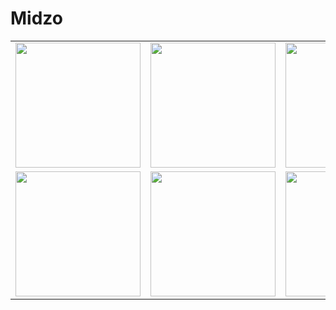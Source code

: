 # Midzo

<table>
  <tr>
    <td><img src="https://github.com/user-attachments/assets/1133ef1d-5ffa-43a4-84cc-38594d3ad17e" width="200"></td>
    <td><img src="https://github.com/user-attachments/assets/4a62b56a-bbef-4fe1-84e5-242148e45e7a" width="200"></td>
    <td><img src="https://github.com/user-attachments/assets/24d52d1c-e6be-4f05-8931-c29d3d9bef26" width="200"></td>
    <td><img src="https://github.com/user-attachments/assets/5379f5d7-e33f-4408-a1d5-29419c0e4626" width="200"></td>
  </tr>
  <tr>
    <td><img src="https://github.com/user-attachments/assets/2b3a65e2-61f0-44cd-8d77-8a2dad6cbc7d" width="200"></td>
    <td><img src="https://github.com/user-attachments/assets/8c0b9c30-c1c3-4034-8946-2dfae84679fb" width="200"></td>
    <td><img src="https://github.com/user-attachments/assets/df95602a-0b11-4a35-a3f7-04bceefb6de0" width="200"></td>
    <td><img src="https://github.com/user-attachments/assets/d2075a39-6e52-4640-b422-857b05688f7b" width="200"></td>
  </tr>
</table>
